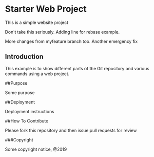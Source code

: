 # Starter Web Project

This is a simple website project

Don't take this seriously. Adding line for rebase example.

More changes from myfeature branch too.
Another emergency fix

## Introduction

This example is to show different parts of the Git repository and various commands using a web project.

##Purpose

Some purpose

##Deployment

Deployment instructions

##How To Contribute

Please fork this repository and then issue pull requests for review

###Copyright

Some copyright notice, @2019
